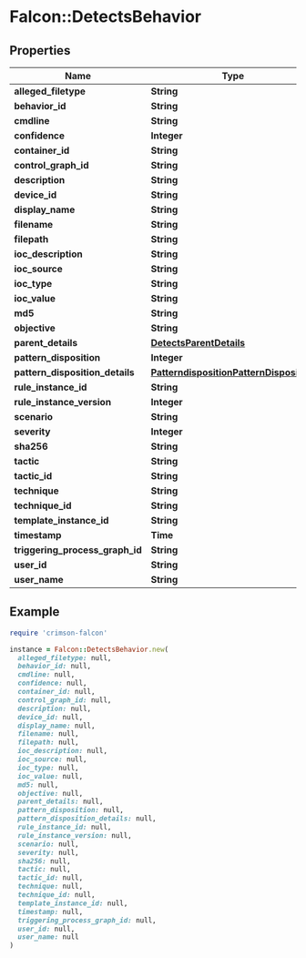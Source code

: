 # Falcon::DetectsBehavior

## Properties

| Name | Type | Description | Notes |
| ---- | ---- | ----------- | ----- |
| **alleged_filetype** | **String** |  |  |
| **behavior_id** | **String** |  |  |
| **cmdline** | **String** |  |  |
| **confidence** | **Integer** |  |  |
| **container_id** | **String** |  | [optional] |
| **control_graph_id** | **String** |  |  |
| **description** | **String** |  |  |
| **device_id** | **String** |  |  |
| **display_name** | **String** |  |  |
| **filename** | **String** |  |  |
| **filepath** | **String** |  |  |
| **ioc_description** | **String** |  |  |
| **ioc_source** | **String** |  |  |
| **ioc_type** | **String** |  |  |
| **ioc_value** | **String** |  |  |
| **md5** | **String** |  |  |
| **objective** | **String** |  |  |
| **parent_details** | [**DetectsParentDetails**](DetectsParentDetails.md) |  |  |
| **pattern_disposition** | **Integer** |  |  |
| **pattern_disposition_details** | [**PatterndispositionPatternDisposition**](PatterndispositionPatternDisposition.md) |  |  |
| **rule_instance_id** | **String** |  | [optional] |
| **rule_instance_version** | **Integer** |  | [optional] |
| **scenario** | **String** |  |  |
| **severity** | **Integer** |  |  |
| **sha256** | **String** |  |  |
| **tactic** | **String** |  |  |
| **tactic_id** | **String** |  |  |
| **technique** | **String** |  |  |
| **technique_id** | **String** |  |  |
| **template_instance_id** | **String** |  | [optional] |
| **timestamp** | **Time** |  |  |
| **triggering_process_graph_id** | **String** |  |  |
| **user_id** | **String** |  |  |
| **user_name** | **String** |  |  |

## Example

```ruby
require 'crimson-falcon'

instance = Falcon::DetectsBehavior.new(
  alleged_filetype: null,
  behavior_id: null,
  cmdline: null,
  confidence: null,
  container_id: null,
  control_graph_id: null,
  description: null,
  device_id: null,
  display_name: null,
  filename: null,
  filepath: null,
  ioc_description: null,
  ioc_source: null,
  ioc_type: null,
  ioc_value: null,
  md5: null,
  objective: null,
  parent_details: null,
  pattern_disposition: null,
  pattern_disposition_details: null,
  rule_instance_id: null,
  rule_instance_version: null,
  scenario: null,
  severity: null,
  sha256: null,
  tactic: null,
  tactic_id: null,
  technique: null,
  technique_id: null,
  template_instance_id: null,
  timestamp: null,
  triggering_process_graph_id: null,
  user_id: null,
  user_name: null
)
```

